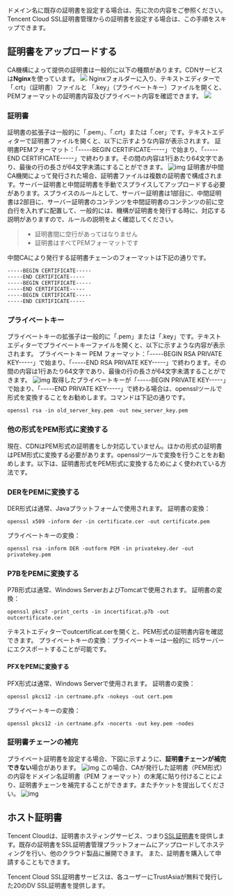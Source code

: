 ドメイン名に既存の証明書を設定する場合は、先に次の内容をご参照ください。Tencent Cloud SSL証明書管理からの証明書を設定する場合は、この手順をスキップできます。
## 証明書をアップロードする
CA機構によって提供の証明書は一般的に以下の種類があります。CDNサービスは**Nginx**を使っています。
![](https://main.qcloudimg.com/raw/249538db51d90314f84b2c75a6bccc05.png)
Nginxフォルダーに入り、テキストエディターで「.crt」（証明書）ファイルと 「.key」（プライベートキー）ファイルを開くと、PEMフォーマットの証明書内容及びプライベート内容を確認できます。
![](https://main.qcloudimg.com/raw/2a1b11ff93a7cb475d68e38c7701434f/Nginx_certificate.png)

### 証明書
証明書の拡張子は一般的に「.pem」、「.crt」または「.cer」です。テキストエディターで証明書ファイルを開くと、以下に示すような内容が表示されます。
証明書PEMフォーマット：「-----BEGIN CERTIFICATE-----」で始まり、「-----END CERTIFICATE-----」で終わります。その間の内容は1行あたり64文字であり、最後の行の長さが64文字未満にすることができます。
![img](https://main.qcloudimg.com/raw/60ea02d1a2c9623526d7fa79403e658a.jpg)
証明書が中間CA機関によって発行された場合、証明書ファイルは複数の証明書で構成されます。サーバー証明書と中間証明書を手動でスプライスしてアップロードする必要があります。スプライスのルールとして、サーバー証明書は1部目に、中間証明書は2部目に、サーバー証明書のコンテンツを中間証明書のコンテンツの前に空白行を入れずに配置して、一般的には、機構が証明書を発行する時に、対応する説明がありますので、ルールの説明をよく確認してください。

>
> + 証明書間に空行があってはなりません
> + 証明書はすべてPEMフォーマットです

中間CAにより発行する証明書チェーンのフォーマットは下記の通りです。
```
-----BEGIN CERTIFICATE-----
-----END CERTIFICATE-----
-----BEGIN CERTIFICATE-----
-----END CERTIFICATE-----
-----BEGIN CERTIFICATE-----
-----END CERTIFICATE-----
```

### プライベートキー
プライベートキーの拡張子は一般的に「.pem」または「.key」です。テキストエディターでプライベートキーファイルを開くと、以下に示すような内容が表示されます。
プライベートキー PEM フォーマット：「-----BEGIN RSA PRIVATE KEY-----」で始まり、「-----END RSA PRIVATE KEY-----」で終わります。その間の内容は1行あたり64文字であり、最後の行の長さが64文字未満することができます。
![img](https://main.qcloudimg.com/raw/e10009916aeb00d5158a3703115d0354.jpg)
取得したプライベートキーが「-----BEGIN PRIVATE KEY-----」で始まり、「-----END PRIVATE KEY-----」で終わる場合は、opensslツールで形式を変換することをお勧めします。コマンドは下記の通りです。
```
openssl rsa -in old_server_key.pem -out new_server_key.pem
```

### 他の形式をPEM形式に変換する
現在、CDNはPEM形式の証明書をしか対応していません。ほかの形式の証明書はPEM形式に変換する必要があります。opensslツールで変換を行うことをお勧めします。以下は、証明書形式をPEM形式に変換するためによく使われている方法です。
### DERをPEMに変換する
DER形式は通常、Javaプラットフォームで使用されます。
証明書の変換：
```
openssl x509 -inform der -in certificate.cer -out certificate.pem
```
プライベートキーの変換：
```
openssl rsa -inform DER -outform PEM -in privatekey.der -out privatekey.pem
```
### P7BをPEMに変換する
P7B形式は通常、Windows ServerおよびTomcatで使用されます。
証明書の変換：
```
openssl pkcs7 -print_certs -in incertificat.p7b -out outcertificate.cer
```
テキストエディターでoutcertificat.cerを開くと、PEM形式の証明書内容を確認できます。
プライベートキーの変換：プライベートキーは一般的に IISサーバーにエクスポートすることが可能です。
#### PFXをPEMに変換する
PFX形式は通常、Windows Serverで使用されます。
証明書の変換：
```
openssl pkcs12 -in certname.pfx -nokeys -out cert.pem
```
プライベートキーの変換：
```
openssl pkcs12 -in certname.pfx -nocerts -out key.pem -nodes
```
### 証明書チェーンの補完
プライベート証明書を設定する場合、下図に示すように、**証明書チェーンが補完できない**場合があります。
![img](https://main.qcloudimg.com/raw/ed45f581114cc456a710b7d4997076a2.png)
この場合、CAが発行した証明書（PEM形式）の内容をドメイン名証明書（PEM フォーマット）の末尾に貼り付けることにより、証明書チェーンを補完することができます。またチケットを提出してください。
![img](https://main.qcloudimg.com/raw/c5adc7371454ec06a7f2f8150ec48ed8/cer11.png)

## ホスト証明書

Tencent Cloudは、証明書ホスティングサービス、つまり[SSL証明書](http://console.cloud.tencent.com/ssl)を提供します。既存の証明書をSSL証明書管理プラットフォームにアップロードしてホスティングを行い、他のクラウド製品に展開できます。 また、証明書を購入して申請することもできます。

Tencent Cloud SSL証明書サービスは、各ユーザーにTrustAsiaが無料で発行した20のDV SSL証明書を提供します。

